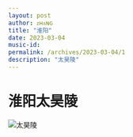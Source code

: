 ```yaml
---
layout: post
author: ᴢʜᴀɴɢ
title: "淮阳"
date: 2023-03-04
music-id: 
permalink: /archives/2023-03-04/1
description: "太昊陵"
---
```


# 淮阳太昊陵
![太昊陵](https://aroucc.oss-cn-hangzhou.aliyuncs.com/images/0426/taihaoling.jpg)